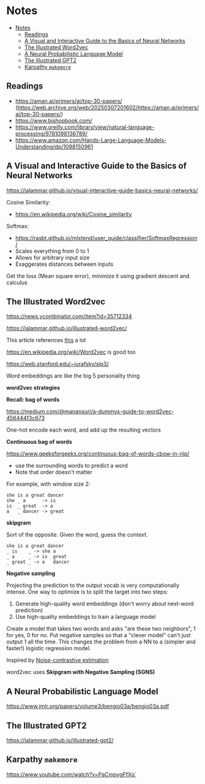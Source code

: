 # Notes

- [Notes](#notes)
  - [Readings](#readings)
  - [A Visual and Interactive Guide to the Basics of Neural Networks](#a-visual-and-interactive-guide-to-the-basics-of-neural-networks)
  - [The Illustrated Word2vec](#the-illustrated-word2vec)
  - [A Neural Probabilistic Language Model](#a-neural-probabilistic-language-model)
  - [The Illustrated GPT2](#the-illustrated-gpt2)
  - [Karpathy `makemore`](#karpathy-makemore)

## Readings

- https://aman.ai/primers/ai/top-30-papers/ (https://web.archive.org/web/20250307201602/https://aman.ai/primers/ai/top-30-papers/)
- https://www.bishopbook.com/
- https://www.oreilly.com/library/view/natural-language-processing/9781098136789/
- https://www.amazon.com/Hands-Large-Language-Models-Understanding/dp/1098150961

## A Visual and Interactive Guide to the Basics of Neural Networks

https://jalammar.github.io/visual-interactive-guide-basics-neural-networks/

Cosine Similarity:

- https://en.wikipedia.org/wiki/Cosine_similarity

Softmax:

- https://rasbt.github.io/mlxtend/user_guide/classifier/SoftmaxRegression/
- Scales everything from 0 to 1
- Allows for arbitrary input size
- Exaggerates distances between inputs

Get the loss (Mean square error), minimize it using gradient descent and calculus

## The Illustrated Word2vec

https://news.ycombinator.com/item?id=35712334

https://jalammar.github.io/illustrated-word2vec/

This article references [this](#a-neural-probabilistic-language-model) a lot

https://en.wikipedia.org/wiki/Word2vec is good too

https://web.stanford.edu/~jurafsky/slp3/

Word embeddings are like the big 5 personality thing

**word2vec strategies**

**Recall: bag of words**

https://medium.com/@manansuri/a-dummys-guide-to-word2vec-456444f3c673

One-hot encode each word, and add up the resulting vectors

**Continuous bag of words**

https://www.geeksforgeeks.org/continuous-bag-of-words-cbow-in-nlp/

- use the surrounding words to predict a word
- Note that order doesn't matter

For example, with window size 2:

```
she is a great dancer
she _ a      -> is
is  _ great  -> a
a   _ dancer -> great
```

**skipgram**

Sort of the opposite. Given the word, guess the context.

```
she is a great dancer
_ is    _ -> she a
_ a     _ -> is  great
_ great _ -> a   dancer
```

**Negative sampling**

Projecting the prediction to the output vocab is very computationally intense. One way
to optimize is to split the target into two steps:

1. Generate high-quality word embeddings (don't worry about next-word prediction)
2. Use high-quality embeddings to train a language model

Create a model that takes two words and asks "are these two neighbors", 1 for yes, 0 for
no. Put negative samples so that a "clever model" can't just output 1 all the time. This
changes the problem from a NN to a (simpler and faster!) logistic regression model.

Inspired by [Noise-contrastive
estimation](https://proceedings.mlr.press/v9/gutmann10a/gutmann10a.pdf)

word2vec uses **Skipgram with Negative Sampling (SGNS)**

## A Neural Probabilistic Language Model

https://www.jmlr.org/papers/volume3/bengio03a/bengio03a.pdf

## The Illustrated GPT2

https://jalammar.github.io/illustrated-gpt2/

## Karpathy `makemore`

https://www.youtube.com/watch?v=PaCmpygFfXo`
